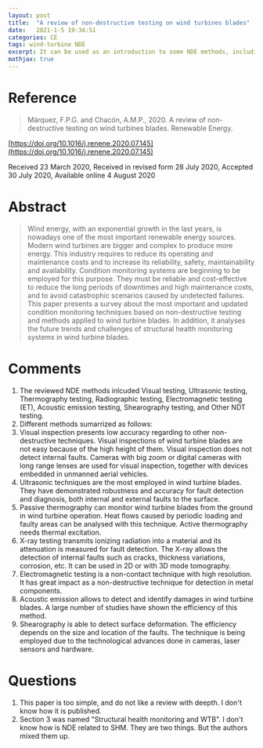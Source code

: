 ```yaml
---
layout: post
title:  "A review of non-destructive testing on wind turbines blades"
date:   2021-1-5 19:34:51
categories: CE
tags: wind-turbine NDE
excerpt: It can be used as an introduction to some NDE methods, including visual, ultrasonic, thermography, radiography, electromagnetic, acoustic emission, acoustic-ultrasonic, shearography and other non-destructive techniques.
mathjax: true
---
```


# Reference

> Márquez, F.P.G. and Chacón, A.M.P., 2020. A review of non-destructive testing on wind turbines blades. Renewable Energy.

[https://doi.org/10.1016/j.renene.2020.07.145](https://doi.org/10.1016/j.renene.2020.07.145)

Received 23 March 2020, Received in revised form 28 July 2020, Accepted 30 July 2020, Available online 4 August 2020

# Abstract
> Wind energy, with an exponential growth in the last years, is nowadays one of the most important renewable energy sources. Modern wind turbines are bigger and complex to produce more energy. This industry requires to reduce its operating and maintenance costs and to increase its reliability, safety, maintainability and availability. Condition monitoring systems are beginning to be employed for this purpose. They must be reliable and cost-effective to reduce the long periods of downtimes and high maintenance costs, and to avoid catastrophic scenarios caused by undetected failures. This paper presents a survey about the most important and updated condition monitoring techniques based on non-destructive testing and methods applied to wind turbine blades. In addition, it analyses the future trends and challenges of structural health monitoring systems in wind turbine blades.

# Comments
1. The reviewed NDE methods inlcuded Visual testing, Ultrasonic testing, Thermography testing, Radiographic testing, Electromagnetic testing (ET), Acoustic emission testing, Shearography testing, and Other NDT testing.
2. Different methods sumarrized as follows:
3. Visual inspection presents low accuracy regarding to other non-destructive techniques. Visual inspections of wind turbine blades are not easy because of the high height of them. Visual inspection does not detect internal faults. Cameras with big zoom or digital cameras with long range lenses are used for visual inspection, together with devices embedded in unmanned aerial vehicles.
4. Ultrasonic techniques are the most employed in wind turbine blades. They have demonstrated robustness and accuracy for fault detection and diagnosis, both internal and external faults to the surface.
5. Passive thermography can monitor wind turbine blades from the ground in wind turbine operation. Heat flows caused by periodic loading and faulty areas can be analysed with this technique. Active thermography needs thermal excitation.
6. X-ray testing transmits ionizing radiation into a material and its attenuation is measured for fault detection. The X-ray allows the detection of internal faults such as cracks, thickness variations, corrosion, etc. It can be used in 2D or with 3D mode tomography.
7. Electromagnetic testing is a non-contact technique with high resolution. It has great impact as a non-destructive technique for detection in metal components.
8. Acoustic emission allows to detect and identify damages in wind turbine blades. A large number of studies have shown the efficiency of this method.
9. Shearography is able to detect surface deformation. The efficiency depends on the size and location of the faults. The technique is being employed due to the technological advances done in cameras, laser sensors and hardware.


# Questions
1. This paper is too simple, and do not like a review with deepth. I don't know how it is published.
2. Section 3 was named "Structural health monitoring and WTB". I don't know how is NDE related to SHM. They are two things. But the authors mixed them up.
